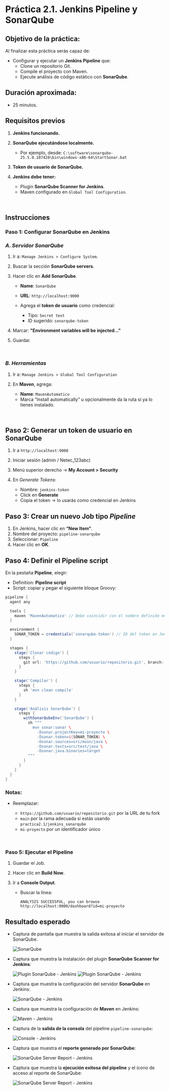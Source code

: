 # Práctica 2.1. Jenkins Pipeline y SonarQube 

## Objetivo de la práctica:
Al finalizar esta práctica serás capaz de:

- Configurar y ejecutar un **Jenkins Pipeline** que:
  - Clone un repositorio Git.
  - Compile el proyecto con Maven.
  - Ejecute análisis de código estático con **SonarQube**.

## Duración aproximada:
- 25 minutos.
  
## Requisitos previos

1. **Jenkins funcionando.**
2. **SonarQube ejecutándose localmente.**

   * Por ejemplo, desde:
     `C:\software\sonarqube-25.5.0.107428\bin\windows-x86-64\StartSonar.bat`
	 
3. **Token de usuario de SonarQube.**

4. **Jenkins debe tener:**

   * Plugin **SonarQube Scanner for Jenkins**.
   * Maven configurado en `Global Tool Configuration`.

<br/>

## Instrucciones

### Paso 1: Configurar SonarQube en Jenkins

### *A. Servidor SonarQube*

1. Ir a: `Manage Jenkins > Configure System`.
2. Buscar la sección **SonarQube servers**.
3. Hacer clic en **Add SonarQube**.

   * **Name**: `SonarQube`
   * **URL**: `http://localhost:9000`
   * Agrega el **token de usuario** como credencial:

     * Tipo: `Secret text`
     * ID sugerido: `sonarqube-token`
4. Marcar: **"Environment variables will be injected..."**
5. Guardar.

<br/>

### *B. Herramientas*

1. Ir a: `Manage Jenkins > Global Tool Configuration`
2. En **Maven**, agrega:

   * **Name**: `MavenAutomatico`
   * Marca “Install automatically” u opcionalmente da la ruta si ya lo tienes instalado.


<br/>

## Paso 2: Generar un token de usuario en SonarQube

1. Ir a `http://localhost:9000`
2. Iniciar sesión (admin / Netec_123abc)
3. Menú superior derecho → **My Account > Security**
4. En *Generate Tokens*:

   * Nombre: `jenkins-token`
   * Click en **Generate**
   * Copia el token → lo usarás como credencial en Jenkins

## Paso 3: Crear un nuevo Job tipo *Pipeline*

1. En Jenkins, hacer clic en **“New Item”**.
2. Nombre del proyecto: `pipeline-sonarqube`
3. Seleccionar: `Pipeline`
4. Hacer clic en **OK**.


## Paso 4: Definir el Pipeline script

En la pestaña **Pipeline**, elegir:

* Definition: **Pipeline script**
* Script: copiar y pegar el siguiente bloque Groovy:

```groovy
pipeline {
  agent any

  tools {
    maven 'MavenAutomatico' // Debe coincidir con el nombre definido en Jenkins si es que lo cambiaste.
  }

  environment {
    SONAR_TOKEN = credentials('sonarqube-token') // ID del token en Jenkins, debe coincider con el dado en el Paso 1.
  }

  stages {
    stage('Clonar código') {
      steps {
        git url: 'https://github.com/usuario/repositorio.git', branch: 'main'
      }
    }

    stage('Compilar') {
      steps {
        sh 'mvn clean compile'
      }
    }

    stage('Análisis SonarQube') {
      steps {
        withSonarQubeEnv('SonarQube') {
          sh """
            mvn sonar:sonar \
              -Dsonar.projectKey=mi-proyecto \
              -Dsonar.token=${SONAR_TOKEN} \
              -Dsonar.sources=src/main/java \
              -Dsonar.tests=src/test/java \
              -Dsonar.java.binaries=target
          """
        }
      }
    }
  }
}
```

### Notas:

* Reemplazar:

	* `https://github.com/usuario/repositorio.git` por la URL de tu fork
	* `main` por la rama adecuada si estás usando `practica2.1/jenkins_sonarqube`
	* `mi-proyecto` por un identificador único


<br/>

### Paso 5: Ejecutar el Pipeline

1. Guardar el Job.
2. Hacer clic en **Build Now**.
3. Ir a **Console Output**.

   * Buscar la línea:

     ```
     ANALYSIS SUCCESSFUL, you can browse http://localhost:9000/dashboard?id=mi-proyecto
     ```


## Resultado esperado

* Captura de pantalla que muestra la salida exitosa al iniciar el servidor de SonarQube.

  ![SonarQube](../images/i21.png)


* Captura que muestra la instalación del plugin **SonarQube Scanner for Jenkins**:

  ![Plugin SonarQube - Jenkins](../images/i12.png)
  ![Plugin SonarQube - Jenkins](../images/i13.png)
  

* Captura que muestra la configuración del servidor **SonarQube** en Jenkins:

  ![SonarQube - Jenkins](../images/i16.png)


* Captura que muestra la configuración de **Maven** en Jenkins:

  ![Maven - Jenkins](../images/i17.png)


* Captura de la **salida de la consola** del pipeline `pipeline-sonarqube`:

  ![Console - Jenkins](../images/i18.png)


* Captura que muestra el **reporte generado por SonarQube**:

  ![SonarQube Server Report - Jenkins](../images/i19.png)


* Captura que muestra la **ejecución exitosa del pipeline** y el ícono de acceso al reporte de SonarQube:

  ![SonarQube Server Report - Jenkins](../images/i20.png)
